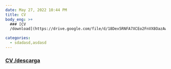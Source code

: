 ```yaml
---
date: May 27, 2022 10:44 PM
title: CV
body_eng: >+
  ### [CV
  /download](https://drive.google.com/file/d/18Dex5RNFA7XCEo2FnVX8OazAwNJd654v/view?usp=sharing)

categories:
  - sdadasd,asdasd
---
```

### [CV /descarga](https://drive.google.com/file/d/18Dex5RNFA7XCEo2FnVX8OazAwNJd654v/view?usp=sharing)

 